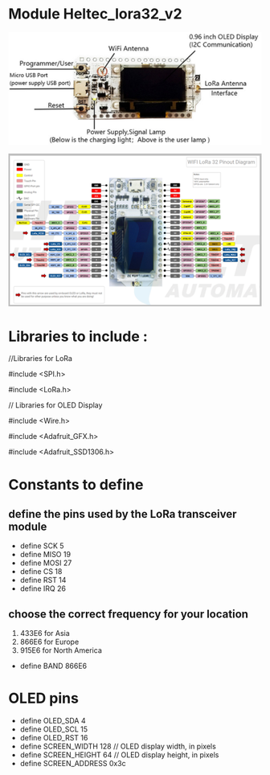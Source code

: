 # Module Heltec_lora32_v2

![image info](./heltec_lora_v2_module.png)

![image info](./heltec_lora_v2_pinout.png)

# Libraries to include : 
//Libraries for LoRa

#include <SPI.h>

#include <LoRa.h>

// Libraries for OLED Display

#include <Wire.h>

#include <Adafruit_GFX.h>

#include <Adafruit_SSD1306.h>

# Constants to define

## define the pins used by the LoRa transceiver module

- define SCK 5
- define MISO 19
- define MOSI 27
- define CS 18
- define RST 14
- define IRQ 26

## choose the correct frequency for your location
1. 433E6 for Asia
2. 866E6 for Europe
3. 915E6 for North America
   
- define BAND 866E6

# OLED pins
- define OLED_SDA 4
- define OLED_SCL 15 
- define OLED_RST 16
- define SCREEN_WIDTH 128 // OLED display width, in pixels
- define SCREEN_HEIGHT 64 // OLED display height, in pixels
- define SCREEN_ADDRESS 0x3c
